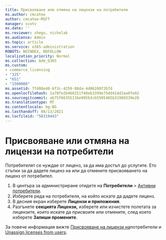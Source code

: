 ```yaml
---
title: Присвояване или отмяна на лицензи на потребители
ms.author: cmcatee
author: cmcatee-MSFT
manager: scotv
ms.date: ''
ms.reviewer: shegu, nicholak
ms.audience: Admin
ms.topic: article
ms.service: o365-administration
ROBOTS: NOINDEX, NOFOLLOW
localization_priority: Normal
ms.collection: Adm_O365
ms.custom:
- commerce_licensing
- "325"
- "651"
- "1500008"
ms.assetid: 7fd08e48-6f3c-4259-88da-4d06288f2b7d
ms.openlocfilehash: 1a70fe2b468251f48eb3399e75dd414d3aa0fe02
ms.sourcegitcommit: ab75f66355116e995b3cb5505465b31989339e28
ms.translationtype: MT
ms.contentlocale: bg-BG
ms.lasthandoff: 08/13/2021
ms.locfileid: "58319443"
---
```

# <a name="assign-or-unassign-licenses-to-users"></a>Присвояване или отмяна на лицензи на потребители

Потребителят се нуждае от лиценз, за да има достъп до услугите. Ето стъпки за да дадете лиценз на или да отмените присвояването на лиценз от потребител.
  
1. В центъра за администриране отидете на **Потребители** \> [Активни потребители](https://go.microsoft.com/fwlink/p/?linkid=834822).
2. Изберете реда на потребителя, на който искате да дадете лиценз.
3. В десния екран изберете **Лицензи и приложения**.
4. Разгънете **секцията Лицензи,** изберете или изчистете полетата за лицензите, които искате да присвоите или отмените, след което изберете **Запиши промените**.

За повече информация вижте [Присвояване на лицензи на](https://docs.microsoft.com/microsoft-365/admin/manage/assign-licenses-to-users)потребители и [Unassign licenses from users](https://docs.microsoft.com/microsoft-365/admin/manage/remove-licenses-from-users).